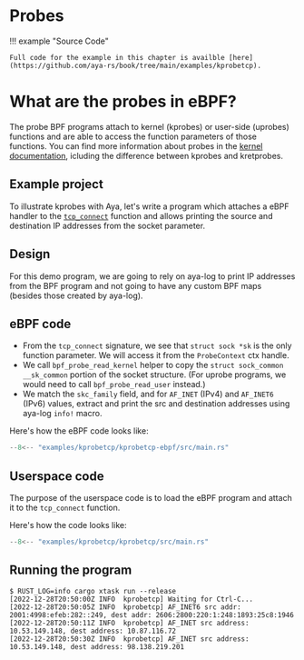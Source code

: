 # Probes

!!! example "Source Code"

    Full code for the example in this chapter is availble [here](https://github.com/aya-rs/book/tree/main/examples/kprobetcp).

# What are the probes in eBPF?

The probe BPF programs attach to kernel (kprobes) or user-side (uprobes) functions and are able to access the function parameters of those functions.  You can find more information about probes in the [kernel documentation](https://docs.kernel.org/trace/kprobes.html), icluding the difference between kprobes and kretprobes.

## Example project

To illustrate kprobes with Aya, let's write a program which
attaches a eBPF handler to the [`tcp_connect`](https://elixir.bootlin.com/linux/latest/source/net/ipv4/tcp_output.c#L3837) function and allows printing the source and destination IP addresses from the socket parameter.

## Design

For this demo program, we are going to rely on aya-log to print IP addresses from the BPF program and not going to have any custom BPF maps (besides those created by aya-log).

## eBPF code
- From the `tcp_connect` signature, we see that `struct sock *sk` is the only function parameter. We will access it from the `ProbeContext` ctx handle.
- We call `bpf_probe_read_kernel` helper to copy the `struct sock_common	__sk_common` portion of the socket structure.  (For uprobe programs, we would need to call `bpf_probe_read_user` instead.)
- We match the `skc_family` field, and for `AF_INET` (IPv4) and `AF_INET6` (IPv6) values, extract and print the src and destination addresses using aya-log `info!` macro.

Here's how the eBPF code looks like:

```rust linenums="1" title="kprobetcp-ebpf/src/main.rs"
--8<-- "examples/kprobetcp/kprobetcp-ebpf/src/main.rs"
```


## Userspace code

The purpose of the userspace code is to load the eBPF program and attach it to the
`tcp_connect` function.

Here's how the code looks like:

```rust linenums="1" title="kprobetcp/src/main.rs"
--8<-- "examples/kprobetcp/kprobetcp/src/main.rs"
```


## Running the program

```console
$ RUST_LOG=info cargo xtask run --release
[2022-12-28T20:50:00Z INFO  kprobetcp] Waiting for Ctrl-C...
[2022-12-28T20:50:05Z INFO  kprobetcp] AF_INET6 src addr: 2001:4998:efeb:282::249, dest addr: 2606:2800:220:1:248:1893:25c8:1946
[2022-12-28T20:50:11Z INFO  kprobetcp] AF_INET src address: 10.53.149.148, dest address: 10.87.116.72
[2022-12-28T20:50:30Z INFO  kprobetcp] AF_INET src address: 10.53.149.148, dest address: 98.138.219.201
```
